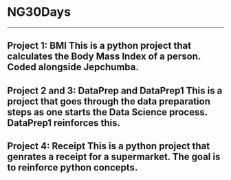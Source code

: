 # NG30Days

---
Project 1: BMI
This is a python project that calculates the Body Mass Index of a person. Coded alongside Jepchumba.
---
Project 2 and 3: DataPrep and DataPrep1
This is a project that goes through the data preparation steps as one starts the Data Science process. DataPrep1 reinforces this.
---
Project 4:  Receipt
This is a python project that genrates a receipt for a supermarket. The goal is to reinforce python concepts.
---

